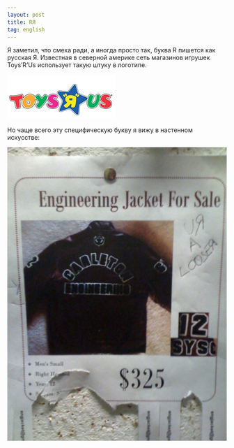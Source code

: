 ```yaml
---
layout: post
title: RЯ
tag: english
---
```

Я заметил, что смеха ради, а иногда просто так, буква R пишется как русская Я. Известная в северной америке сеть магазинов игрушек Toys’R’Us использует такую штуку в логотипе.

![Toys R Us logo](/images/posts/Toys_R_Us_logo.jpg)

Но чаще всего эту специфическую букву я вижу в настенном искусстве:

![Looser jacket](/images/posts/jacket.jpg)
